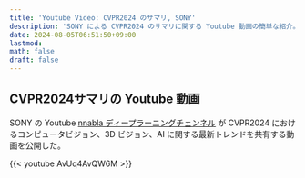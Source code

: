 ```yaml
---
title: 'Youtube Video: CVPR2024 のサマリ, SONY'
description: 'SONY による CVPR2024 のサマリに関する Youtube 動画の簡単な紹介。'
date: 2024-08-05T06:51:50+09:00
lastmod: 
math: false
draft: false
---
```


## CVPR2024サマリの Youtube 動画

SONY の Youtube  [nnabla ディープラーニングチェンネル](https://www.youtube.com/@nnabla) が CVPR2024 におけるコンピュータビジョン、3D ビジョン、AI に関する最新トレンドを共有する動画を公開した。

{{< youtube AvUq4AvQW6M >}}
